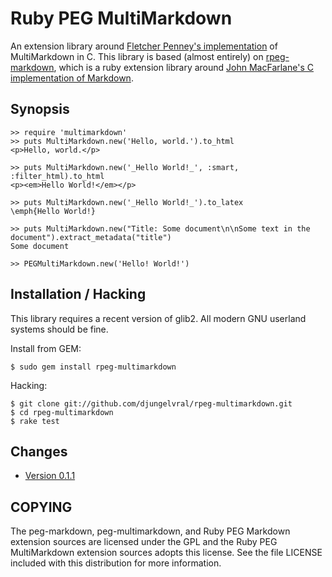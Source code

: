 Ruby PEG MultiMarkdown
======================

An extension library around [Fletcher Penney's implementation][1]
of MultiMarkdown in C. This library is based (almost entirely) on 
[rpeg-markdown][2], which is a ruby extension library around
[John MacFarlane's C implementation of Markdown][3].

[1]: http://github.com/fletcher/peg-multimarkdown/
[2]: http://github.com/rtomayko/rpeg-markdown
[3]: http://github.com/jgm/peg-markdown/

Synopsis
--------

    >> require 'multimarkdown'
    >> puts MultiMarkdown.new('Hello, world.').to_html
    <p>Hello, world.</p>

    >> puts MultiMarkdown.new('_Hello World!_', :smart, :filter_html).to_html
    <p><em>Hello World!</em></p>

    >> puts MultiMarkdown.new('_Hello World!_').to_latex
    \emph{Hello World!}

    >> puts MultiMarkdown.new("Title: Some document\n\nSome text in the document").extract_metadata("title")
    Some document

    >> PEGMultiMarkdown.new('Hello! World!')

Installation / Hacking
----------------------

This library requires a recent version of glib2. All modern GNU userland
systems should be fine.

Install from GEM:

    $ sudo gem install rpeg-multimarkdown

Hacking:

    $ git clone git://github.com/djungelvral/rpeg-multimarkdown.git
    $ cd rpeg-multimarkdown
    $ rake test

Changes
-------

  * [Version 0.1.1](http://github.com/djungelvral/rpeg-multimarkdown/tree/v0.1.1)

COPYING
-------

The peg-markdown, peg-multimarkdown, and Ruby PEG Markdown extension sources
are licensed under the GPL and the Ruby PEG MultiMarkdown extension sources
adopts this license. See the file LICENSE included with this distribution for
more information.
